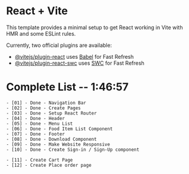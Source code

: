 # React + Vite

This template provides a minimal setup to get React working in Vite with HMR and some ESLint rules.

Currently, two official plugins are available:

- [@vitejs/plugin-react](https://github.com/vitejs/vite-plugin-react/blob/main/packages/plugin-react/README.md) uses [Babel](https://babeljs.io/) for Fast Refresh
- [@vitejs/plugin-react-swc](https://github.com/vitejs/vite-plugin-react-swc) uses [SWC](https://swc.rs/) for Fast Refresh

# Complete List -- 1:46:57
    - [01] - Done - Navigation Bar
    - [02] - Done - Create Pages
    - [03] - Done - Setup React Router
    - [04] - Done - Header
    - [05] - Done - Menu List    
    - [06] - Done - Food Item List Component
    - [07] - Done - Footer
    - [08] - Done - Download Component
    - [09] - Done - Make Website Responsive
    - [10] - Done - Create Sign-in / Sign-Up component
    
    - [11] - Create Cart Page
    - [12] - Create Place order page